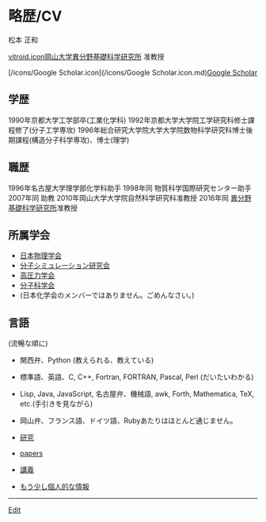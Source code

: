 # 略歴/CV

松本 正和

[vitroid.icon](vitroid.icon.md)[岡山大学異分野基礎科学研究所](岡山大学異分野基礎科学研究所.md) 准教授

[/icons/Google Scholar.icon](/icons/Google Scholar.icon.md)[Google Scholar](https://scholar.google.com/citations?user=NBbReDMAAAAJ)

## 学歴 


1990年京都大学工学部卒(工業化学科)
1992年京都大学大学院工学研究科修士課程修了(分子工学専攻)
1996年総合研究大学院大学大学院数物科学研究科博士後期課程(構造分子科学専攻)、博士(理学)

## 職歴


1996年名古屋大学理学部化学科助手
1998年同 物質科学国際研究センター助手
2007年同 助教
2010年岡山大学大学院自然科学研究科准教授
2016年同 [異分野基礎科学研究所](http://www.riis.okayama-u.ac.jp)准教授

## 所属学会


* [日本物理学会](http://www.jps.or.jp)
* [分子シミュレーション研究会](http://mol-sim.jp)
* [高圧力学会](http://www.highpressure.jp)
* [分子科学会](http://molsci.jp)
* (日本化学会のメンバーではありません。ごめんなさい。)

## 言語

(流暢な順に)


* 関西弁、Python (教えられる、教えている)
* 標準語、英語、C, C++, Fortran, FORTRAN, Pascal, Perl (だいたいわかる)
* Lisp, Java, JavaScript, 名古屋弁、機械語, awk, Forth, Mathematica, TeX, etc.(手引きを見ながら)
* 岡山弁、フランス語、ドイツ語、Rubyあたりはほとんど通じません。




* [研究](研究.md)
* [papers](papers.md)
* [講義](講義.md)




* [もう少し個人的な情報](もう少し個人的な情報.md)









----
[Edit](https://github.com/vitroid/vitroid.github.io/edit/master/MD/略歴_CV.md)
